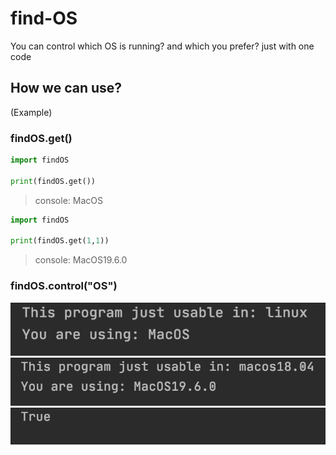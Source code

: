 # find-OS
You can control  which OS  is running?  and which you prefer?  just with one code 


## How we can use?
(Example)

### findOS.get()
```python
import findOS

print(findOS.get())

```
>console: MacOS 


```python
import findOS

print(findOS.get(1,1))

```
>console: MacOS19.6.0

### findOS.control("OS")

![False](false.png)
![False](falsewithversion.png)
![True](true.png)
